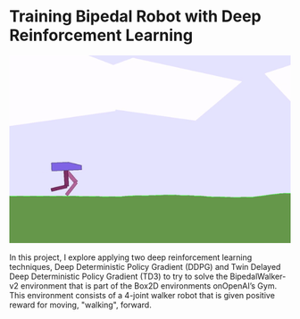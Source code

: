 # Training Bipedal Robot with Deep Reinforcement Learning

![TD3 Walking Robot](https://github.com/treybean/Training-Bipedal-Robot-with-Deep-Reinforcement-Learning/blob/master/td3_walking.gif?raw=true)

In this project, I explore applying two deep reinforcement learning techniques, Deep Deterministic Policy Gradient (DDPG) and Twin Delayed Deep Deterministic Policy Gradient (TD3) to try to solve the BipedalWalker-v2 environment that is part of the Box2D environments onOpenAI’s Gym. This environment consists of a 4-joint walker robot that is given positive reward for moving, "walking", forward. 


